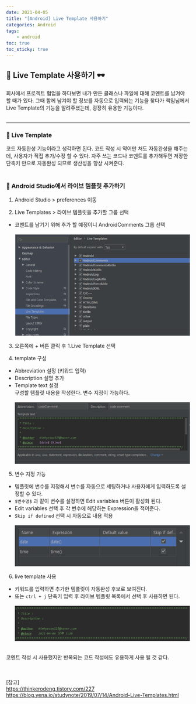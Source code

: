```yaml
---
date: 2021-04-05
title: "[Android] Live Template 사용하기"
categories: Android
tags:
    - android
toc: true
toc_sticky: true
---
```

## 🔔 Live Template 사용하기 🕶

회사에서 프로젝트 협업을 하다보면 내가 만든 클래스나 파일에 대해 코멘트를 남겨야 할 때가 있다. 그때 함께 남겨야 할 정보를 자동으로 입력되는 기능을 찾다가 책임님께서 Live Template의 기능을 알려주셨는데, 굉장히 유용한 기능이다.  
&nbsp;  

---

### 💊 Live Template  
코드 자동완성 기능이라고 생각하면 된다. 코드 작성 시 약어만 쳐도 자동완성을 해주는데, 사용자가 직접 추가/수정 할 수 있다. 자주 쓰는 코드나 코멘트를 추가해두면 저장한 단축키 만으로 자동완성 되므로 생산성을 향상 시켜준다.  
&nbsp;  

### 💊 Android Studio에서 라이브 템플릿 추가하기  
1. Android Studio > preferences 이동  

2. Live Templates > 라이브 템플릿을 추가할 그룹 선택  
- 코멘트를 남기기 위해 추가 할 예정이니 AndroidComments 그룹 선택  
&nbsp;  
![livetemplate](/assets/img/post/2021-04-05-1/img_1.PNG)  

3. 오른쪽에 + 버튼 클릭 후 1.Live Template 선택  

4. template 구성  
- Abbreviation 설정 (키워드 입력)  
- Description 설명 추가  
- Template text 설정  
구성할 템플릿 내용을 작성한다. 변수 지정이 가능하다.  
&nbsp;  
![livetemplate](/assets/img/post/2021-04-05-1/img_2.PNG)  

5. 변수 지정 가능  
- 템플릿에 변수를 지정해서 변수를 자동으로 세팅하거나 사용자에게 입력하도록 설정할 수 있다.  
- `$변수명$` 과 같이 변수를 설정하면 Edit variables 버튼이 활성화 된다.  
- Edit variables 선택 후 각 변수에 해당하는 Expression을 적어준다.  
- `Skip if defined` 선택 시 자동으로 내용 적용  
&nbsp;  
![livetemplate](/assets/img/post/2021-04-05-1/img_3.PNG)  

6. live template 사용  
- 키워드를 입력하면 추가한 템플릿이 자동완성 후보로 보여진다.  
- 또는 `ctrl + j` 단축키 입력 후 라이브 템플릿 목록에서 선택 후 사용하면 된다.  
&nbsp;  
![livetemplate](/assets/img/post/2021-04-05-1/img_4.PNG)  
&nbsp;  

코멘트 작성 시 사용했지만 반복되는 코드 작성에도 유용하게 사용 될 것 같다.  

&nbsp;  
&nbsp;  
[참고]  
<https://thinkerodeng.tistory.com/227>  
<https://blog.yena.io/studynote/2019/07/14/Android-Live-Templates.html>  
